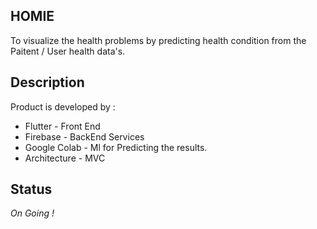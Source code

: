 ## HOMIE

To visualize the health problems by predicting health condition from the Paitent / User health data's.

## Description

Product is developed by : 

* Flutter - Front End
* Firebase - BackEnd Services
* Google Colab - Ml for Predicting the results.
* Architecture - MVC

## Status

_On Going !_
